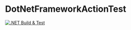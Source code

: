 # DotNetFrameworkActionTest

[![.NET Build & Test](https://github.com/s9161309/DotNetFrameworkActionTest/workflows/.NET%20Build%20&%20Test/badge.svg)](https://github.com/s9161309/DotNetFrameworkActionTest/actions?query=workflow%3A%22.NET+Build+%26+Test%22)
